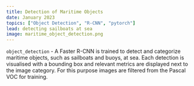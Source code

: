 ```yaml
---
title: Detection of Maritime Objects
date: January 2023
topics: ["Object Detection", "R-CNN", "pytorch"]
lead: detecting sailboats at sea
image: maritime_object_detection.png
---
```


`object_detection` - A Faster R-CNN is trained to detect and categorize maritime objects, such as sailboats and buoys, at sea. Each detection is visualised with a bounding box and relevant metrics are displayed next to the image category. For this purpose images are filtered from the Pascal VOC for training. 